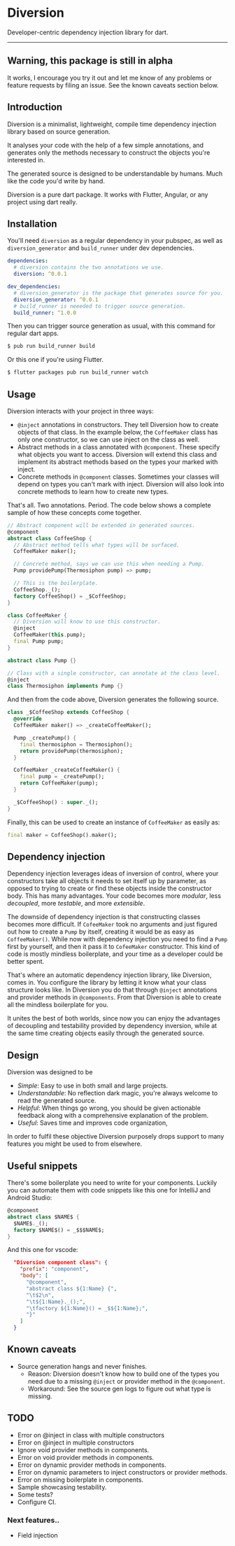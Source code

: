 
# Diversion

Developer-centric dependency injection library for dart.

----

## Warning, this package is still in alpha

It works, I encourage you try it out and let me know of any problems or feature
requests by filing an issue. See the known caveats section below.

## Introduction

Diversion is a minimalist, lightweight, compile time dependency injection
library based on source generation.

It analyses your code with the help of a few simple annotations, and generates
only the methods necessary to construct the objects you're interested in.

The generated source is designed to be understandable by humans. Much like the
code you'd write by hand.

Diversion is a pure dart package. It works with Flutter, Angular, or any
project using dart really.

## Installation

You'll need `diversion` as a regular dependency in your pubspec, as well as
`diversion_generator` and `build_runner` under dev dependencies.

```yaml
dependencies:
  # diversion contains the two annotations we use.
  diversion: ^0.0.1

dev_dependencies:
  # diversion_generator is the package that generates source for you.
  diversion_generator: ^0.0.1
  # build_runner is neeeded to trigger source generation.
  build_runner: ^1.0.0
```

Then you can trigger source generation as usual, with this command for regular
dart apps.

```sh
$ pub run build_runner build
```

Or this one if you're using Flutter.

```sh
$ flutter packages pub run build_runner watch
```

## Usage

Diversion interacts with your project in three ways:

- `@inject` annotations in constructors. They tell Diversion how to create
  objects of that class. In the example below, the `CoffeeMaker` class has only
one constructor, so we can use inject on the class as well.
- Abstract methods in a class annotated with `@component`. These specify what
  objects you want to access. Diversion will extend this class and implement
its abstract methods based on the types your marked with inject.
- Concrete methods in `@component` classes. Sometimes your classes will depend
  on types you can't mark with inject. Diversion will also look into concrete
methods to learn how to create new types.

That's all. Two annotations. Period. The code below shows a complete sample of
how these concepts come together.

```dart
// Abstract component will be extended in generated sources.
@component
abstract class CoffeeShop {
  // Abstract method tells what types will be surfaced.
  CoffeeMaker maker();

  // Concrete method, says we can use this when needing a Pump.
  Pump providePump(Thermosiphon pump) => pump;

  // This is the boilerplate.
  CoffeeShop._();
  factory CoffeeShop() = _$CoffeeShop;
}

class CoffeeMaker {
  // Diversion will know to use this constructor.
  @inject
  CoffeeMaker(this.pump);
  final Pump pump;
}

abstract class Pump {}

// Class with a single constructor, can annotate at the class level.
@inject
class Thermosiphon implements Pump {}
```

And then from the code above, Diversion generates the following source.

```dart
class _$CoffeeShop extends CoffeeShop {
  @override
  CoffeeMaker maker() => _createCoffeeMaker();

  Pump _createPump() {
    final thermosiphon = Thermosiphon();
    return providePump(thermosiphon);
  }

  CoffeeMaker _createCoffeeMaker() {
    final pump = _createPump();
    return CoffeeMaker(pump);
  }

  _$CoffeeShop() : super._();
}
```

Finally, this can be used to create an instance of `CoffeeMaker` as easily as:

```dart
final maker = CoffeeShop().maker();
```

## Dependency injection

Dependency injection leverages ideas of inversion of control, where your
constructors take all objects it needs to set itself up by parameter, as
opposed to trying to create or find these objects inside the constructor body.
This has many advantages. Your code becomes more *modular*, less *decoupled*,
more *testable*, and more *extensible*.

The downside of dependency injection is that constructing classes becomes more
difficult. If `CofeeMaker` took no arguments and just figured out how to create
a `Pump` by itself, creating it would be as easy as `CoffeeMaker()`.  While now
with dependency injection you need to find a `Pump` first by yourself, and then
it pass it to `CofeeMaker` constructor. This kind of code is mostly mindless
boilerplate, and your time as a developer could be better spent.

That's where an automatic dependency injection library, like Diversion, comes
in. You configure the library by letting it know what your class structure
looks like. In Diversion you do that through `@inject` annotations and provider
methods in `@components`. From that Diversion is able to create all the
mindless boilerplate for you.

It unites the best of both worlds, since now you can enjoy the advantages of
decoupling and testability provided by dependency inversion, while at the same
time creating objects easily through the generated source.

## Design

Diversion was designed to be
- *Simple*: Easy to use in both small and large projects.
- *Understandable*:  No reflection dark magic, you're always welcome to read
  the generated source.
- *Helpful*: When things go wrong, you should be given actionable feedback
  along with a comprehensive explanation of the problem.
- *Useful*: Saves time and improves code organization,

In order to fulfil these objective Diversion purposely drops support to many
features you might be used to from elsewhere.

## Useful snippets

There's some boilerplate you need to write for your components. Luckily you can automate
them with code snippets like this one for IntelliJ and Android Studio:

```dart
@component
abstract class $NAME$ {
  $NAME$._();
  factory $NAME$() = _$$$NAME$;
}
```

And this one for vscode:

```json
  "Diversion component class": {
    "prefix": "component",
    "body": [
      "@component",
      "abstract class ${1:Name} {",
      "\t$2\n",
      "\t${1:Name}._();",
      "\tfactory ${1:Name}() = _$${1:Name};",
      "}"
    ]
  }
```

## Known caveats

- Source generation hangs and never finishes.
  - Reason: Diversion doesn't know how to build one of the types you need due
    to a missing `@inject` or provider method in the `@component`.
  - Workaround: See the source gen logs to figure out what type is missing.

## TODO

- Error on @inject in class with multiple constructors
- Error on @inject in multiple constructors
- Ignore void provider methods in components.
- Error on void provider methods in components.
- Error on dynamic provider methods in components.
- Error on dynamic parameters to inject constructors or provider methods.
- Error on missing boilerplate in components.
- Sample showcasing testability.
- Some tests?
- Configure CI.

### Next features..
- Field injection
